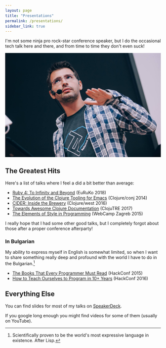 ```yaml
---
layout: page
title: "Presentations"
permalink: /presentations/
sidebar_link: true
---
```


I'm not some ninja pro rock-star conference speaker, but I do the occasional
tech talk here and there, and from time to time they don't even suck!

![Bozhidar](/assets/images/bozhidar_presenting2.jpg)

## The Greatest Hits

Here's a list of talks where I feel a did a bit better than average:

* [Ruby 4: To Infinity and Beyond](https://www.youtube.com/watch?v=aFSuXUXRySc) (EuRuKo 2018)
* [The Evolution of the Clojure Tooling for Emacs](https://www.youtube.com/watch?v=4X-1fJm25Ww&) (Clojure/conj 2014)
* [CIDER: Inside the Brewery](https://www.youtube.com/watch?v=8wLwbpCxRf0) (Clojure/west 2016)
* [Towards Awesome Clojure Documentation](https://www.youtube.com/watch?v=nrpsMB2gYI0) (ClojuTRE 2017)
* [The Elements of Style in Programming](https://www.youtube.com/watch?v=n2Mp-OCPPIY) (WebCamp Zagreb 2015)

I really hope that I had some other good talks, but I completely forgot about those after
a proper conference afterparty!

### In Bulgarian

My ability to express myself in English is somewhat limited, so when I want to share something
really deep and profound with the world I have to do in the Bulgarian.[^1]

* [The Books That Every Programmer Must Read](https://www.youtube.com/watch?v=H6OQ2RESp4s) (HackConf 2015)
* [How to Teach Ourselves to Program in 10+ Years](https://www.youtube.com/watch?v=B54nJHzXK1g) (HackConf 2016)

## Everything Else

You can find slides for most of my talks on [SpeakerDeck](https://speakerdeck.com/bbatsov).

If you google long enough you might find videos for some of them
(usually on YouTube).

[^1]: Scientifically proven to be the world's most expressive language in existence. After Lisp.
